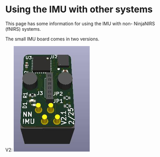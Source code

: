 # Using the IMU with other systems

This page has some information for using the IMU with non- NinjaNIRS (fNIRS) systems.

The small IMU board comes in two versions.

V2:  ![](Images/v2-imu-3d.jpg?raw=true)


